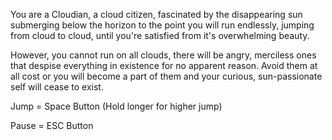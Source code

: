 You are a Cloudian, a cloud citizen, fascinated by the disappearing sun submerging below the horizon to the point you will run endlessly, jumping from cloud to cloud, until you're satisfied from it's overwhelming beauty.

However, you cannot run on all clouds, there will be angry, merciless ones that despise everything in existence for no apparent reason.  Avoid them at all cost or you will become a part of them and your curious, sun-passionate self will cease to exist. 

Jump = Space Button
(Hold longer for higher jump)

Pause = ESC Button
